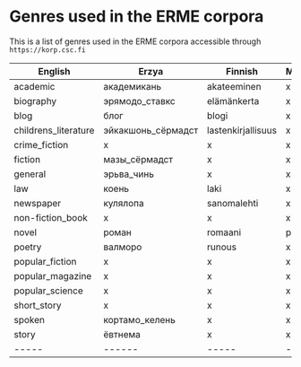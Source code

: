 # Genres used in the ERME corpora

This is a list of genres used in the ERME corpora accessible through ```https://korp.csc.fi```

|English|Erzya|Finnish|Moksha|Russian|
|-----|------|-----|-----|-----|
|academic|академикань|akateeminen|x|академический|
|biography|эрямодо_ставкс|elämänkerta|x|биографический|
|blog|блог|blogi|x|блог|
|childrens_literature|эйкакшонь_сёрмадст|lastenkirjallisuus|x|x|
|crime_fiction|x|x|x|x|
|fiction|мазы_сёрмадст|x|x|x|
|general|эрьва_чинь|x|x|x|
|law|коень|laki|x|закон|
|newspaper|кулялопа|sanomalehti|x|газета|
|non-fiction_book|x|x|x|x|
|novel|роман|romaani|роман|роман|
|poetry|валморо|runous|x|x|
|popular_fiction|x|x|x|x|
|popular_magazine|x|x|x|x|
|popular_science|x|x|x|x|
|short_story|x|x|x|повесть|
|spoken|кортамо_келень|x|x|x|
|story|ёвтнема|x|x|сказка|
|-----|------|-----|-----|-----|
